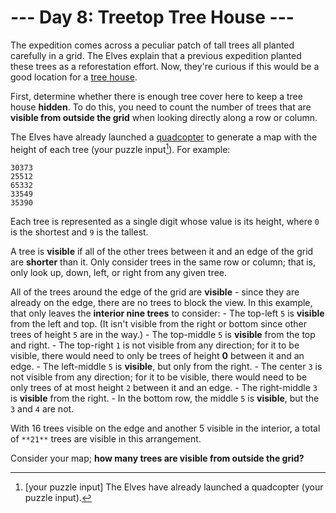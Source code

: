 # --- Day 8: Treetop Tree House ---

The expedition comes across a peculiar patch of tall trees all planted carefully in a grid. The Elves explain that a previous expedition planted these trees as a reforestation effort. Now, they're curious if this would be a good location for a [tree house](https://en.wikipedia.org/wiki/Tree_house).

First, determine whether there is enough tree cover here to keep a tree house **hidden**. To do this, you need to count the number of trees that are **visible from outside the grid** when looking directly along a row or column.

The Elves have already launched a [quadcopter](https://en.wikipedia.org/wiki/Quadcopter) to generate a map with the height of each tree (your puzzle input[^1]). For example:
```
30373
25512
65332
33549
35390
```

Each tree is represented as a single digit whose value is its height, where `0` is the shortest and `9` is the tallest.

A tree is **visible** if all of the other trees between it and an edge of the grid are **shorter** than it. Only consider trees in the same row or column; that is, only look up, down, left, or right from any given tree.

All of the trees around the edge of the grid are **visible** - since they are already on the edge, there are no trees to block the view. In this example, that only leaves the **interior nine trees** to consider:
    - The top-left `5` is **visible** from the left and top. (It isn't visible from the right or bottom since other trees of height `5` are in the way.)
    - The top-middle `5` is **visible** from the top and right.
    - The top-right `1` is not visible from any direction; for it to be visible, there would need to only be trees of height **0** between it and an edge.
    - The left-middle `5` is **visible**, but only from the right.
    - The center `3` is not visible from any direction; for it to be visible, there would need to be only trees of at most height `2` between it and an edge.
    - The right-middle `3` is **visible** from the right.
    - In the bottom row, the middle `5` is **visible**, but the `3` and `4` are not.

With 16 trees visible on the edge and another 5 visible in the interior, a total of `**21**` trees are visible in this arrangement.

Consider your map; **how many trees are visible from outside the grid?**

[^1]: [your puzzle input] The Elves have already launched a quadcopter (your puzzle input).
